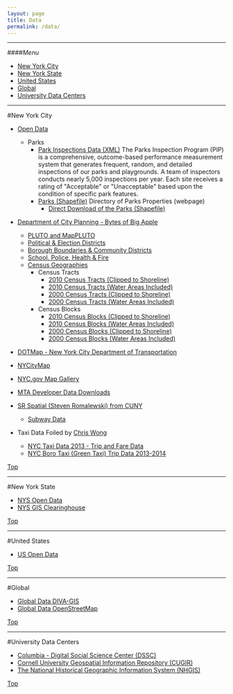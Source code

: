 ```yaml
---
layout: page
title: Data
permalink: /data/
---
```


<!--This is the base Jekyll theme. You can find out more info about customizing your Jekyll theme, as well as basic Jekyll usage documentation at [jekyllrb.com](http://jekyllrb.com/)

You can find the source code for the Jekyll new theme at: [github.com/jglovier/jekyll-new](https://github.com/jglovier/jekyll-new)

You can find the source code for Jekyll at [github.com/jekyll/jekyll](https://github.com/jekyll/jekyll)
-->

---

####<a name="top"></a>*Menu*
* [New York City](#nyc)
* [New York State](#nys)
* [United States](#us)
* [Global](#global)
* [University Data Centers](#univ)


---


#<a name="nyc"></a>New York City
* [Open Data](https://nycopendata.socrata.com/)
	* Parks
		* [Park Inspections Data (XML)](https://data.cityofnewyork.us/Housing-Development/Parks-Inspections-data/t9jy-gfev)
The Parks Inspection Program (PIP) is a comprehensive, outcome-based performance measurement system that generates frequent, random, and detailed inspections of our parks and playgrounds. A team of inspectors conducts nearly 5,000 inspections per year. Each site receives a rating of "Acceptable" or "Unacceptable" based upon the condition of specific park features.
		* [Parks (Shapefile)](https://data.cityofnewyork.us/City-Government/Parks-Properties/rjaj-zgq7)
Directory of Parks Properties (webpage)
			* [Direct Download of the Parks (Shapefile)](https://data.cityofnewyork.us/api/geospatial/rjaj-zgq7?method=export&format=Shapefile)

* [Department of City Planning - Bytes of Big Apple](http://www.nyc.gov/html/dcp/html/bytes/applbyte.shtml)
	* [PLUTO and MapPLUTO](http://www.nyc.gov/html/dcp/html/bytes/applbyte.shtml#pluto)
	* [Political & Election Districts](http://www.nyc.gov/html/dcp/html/bytes/districts_download_metadata.shtml#pod)
	* [Borough Boundaries & Community Districts](http://www.nyc.gov/html/dcp/html/bytes/districts_download_metadata.shtml#bcd)
	* [School, Police, Health & Fire](http://www.nyc.gov/html/dcp/html/bytes/districts_download_metadata.shtml#shfp)
	* [Census Geographies](http://www.nyc.gov/html/dcp/html/bytes/districts_download_metadata.shtml#cbt)
		* Census Tracts
			* [2010 Census Tracts (Clipped to Shoreline)](http://www.nyc.gov/html/dcp/download/bytes/nyct2010_14d.zip)
			* [2010 Census Tracts (Water Areas Included)](http://www.nyc.gov/html/dcp/download/bytes/nyct2010wi_14d.zip)
			* [2000 Census Tracts (Clipped to Shoreline)](http://www.nyc.gov/html/dcp/download/bytes/nyct2000_14d.zip)
			* [2000 Census Tracts (Water Areas Included)](http://www.nyc.gov/html/dcp/download/bytes/nyct2000wi_14d.zip)	
		* Census Blocks
			* [2010 Census Blocks (Clipped to Shoreline)](http://www.nyc.gov/html/dcp/download/bytes/nycb2010_14d.zip)
			* [2010 Census Blocks (Water Areas Included)](http://www.nyc.gov/html/dcp/download/bytes/nycb2010wi_14d.zip)
			* [2000 Census Blocks (Clipped to Shoreline)](http://www.nyc.gov/html/dcp/download/bytes/nycb2000_14d.zip)
			* [2000 Census Blocks (Water Areas Included)](http://www.nyc.gov/html/dcp/download/bytes/nycb2000wi_14d.zip)
			
			
			
			
* [DOTMap - New York City Department of Transportation](http://gis.nyc.gov/doitt/nycitymap/template?applicationName=DOT)
* [NYCityMap](http://maps.nyc.gov/doitt/nycitymap/)
* [NYC.gov Map Gallery](http://www1.nyc.gov/nyc-resources/nyc-maps.page)
* [MTA Developer Data Downloads](http://web.mta.info/developers/download.html)
* [SR Spatial (Steven Romalewski) from CUNY](http://spatialityblog.com)
	* [Subway Data](http://spatialityblog.com/2010/07/08/mta-gis-data-update/)


* Taxi Data Foiled by [Chris Wong](http://chriswhong.com)
	* [NYC Taxi Data 2013 - Trip and Fare Data](http://chriswhong.com/open-data/foil_nyc_taxi/)
	* [NYC Boro Taxi (Green Taxi) Trip Data 2013-2014](http://chriswhong.com/nycborotaxidata/)
	
	
[Top](#top)

---

#<a name="nys"></a>New York State
* [NYS Open Data](https://data.ny.gov/)
* [NYS GIS Clearinghouse](https://gis.ny.gov/)

[Top](#top)

---

#<a name="us"></a>United States
* [US Open Data](https://www.data.gov/)

[Top](#top)

---

#<a name="global"></a>Global
* [Global Data DIVA-GIS](http://www.diva-gis.org/)
* [Global Data OpenStreetMap](http://www.openstreetmap.org/)

[Top](#top)

---

#<a name="univ"></a>University Data Centers
* [Columbia - Digital Social Science Center (DSSC) ](http://gis.columbia.edu/data.html)
* [Cornell University Geospatial Information Repository (CUGIR)](http://cugir.mannlib.cornell.edu/)
* [The National Historical Geographic Information System (NHGIS)](https://www.nhgis.org/)


[Top](#top)
